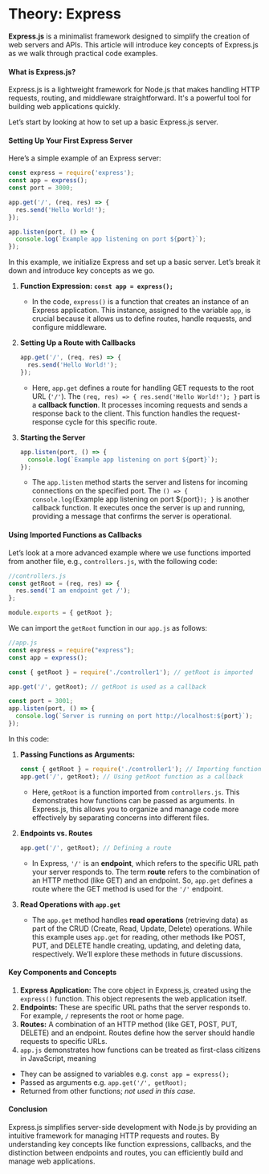# Theory: Express

**Express.js** is a minimalist framework designed to simplify the creation of web servers and APIs. This article will introduce key concepts of Express.js as we walk through practical code examples.

#### What is Express.js?

Express.js is a lightweight framework for Node.js that makes handling HTTP requests, routing, and middleware straightforward. It's a powerful tool for building web applications quickly.

Let’s start by looking at how to set up a basic Express.js server.

#### Setting Up Your First Express Server

Here’s a simple example of an Express server:

```javascript
const express = require('express');
const app = express();
const port = 3000;

app.get('/', (req, res) => {
  res.send('Hello World!');
});

app.listen(port, () => {
  console.log(`Example app listening on port ${port}`);
});
```

In this example, we initialize Express and set up a basic server. Let’s break it down and introduce key concepts as we go.

1. **Function Expression: `const app = express();`**
   - In the code, `express()` is a function that creates an instance of an Express application. This instance, assigned to the variable `app`, is crucial because it allows us to define routes, handle requests, and configure middleware.

2. **Setting Up a Route with Callbacks**

   ```javascript
   app.get('/', (req, res) => {
     res.send('Hello World!');
   });
   ```

   - Here, `app.get` defines a route for handling GET requests to the root URL (`'/'`). The `(req, res) => { res.send('Hello World!'); }` part is a **callback function**. It processes incoming requests and sends a response back to the client. This function handles the request-response cycle for this specific route.

3. **Starting the Server**

   ```javascript
   app.listen(port, () => {
     console.log(`Example app listening on port ${port}`);
   });
   ```

   - The `app.listen` method starts the server and listens for incoming connections on the specified port. The `() => { console.log(`Example app listening on port ${port}`); }` is another callback function. It executes once the server is up and running, providing a message that confirms the server is operational.

#### Using Imported Functions as Callbacks

Let’s look at a more advanced example where we use functions imported from another file, e.g., `controllers.js`, with the following code:

```javascript
//controllers.js
const getRoot = (req, res) => {
  res.send('I am endpoint get /');
};

module.exports = { getRoot };
```

We can import the `getRoot` function in our `app.js` as follows:

```javascript
//app.js
const express = require("express");
const app = express();

const { getRoot } = require('./controller1'); // getRoot is imported

app.get('/', getRoot); // getRoot is used as a callback

const port = 3001;
app.listen(port, () => {
  console.log(`Server is running on port http://localhost:${port}`);
});
```

In this code:

1. **Passing Functions as Arguments:**

   ```javascript
   const { getRoot } = require('./controller1'); // Importing function from another file
   app.get('/', getRoot); // Using getRoot function as a callback
   ```

   - Here, `getRoot` is a function imported from `controllers.js`. This demonstrates how functions can be passed as arguments. In Express.js, this allows you to organize and manage code more effectively by separating concerns into different files.

2. **Endpoints vs. Routes**

   ```javascript
   app.get('/', getRoot); // Defining a route
   ```

   - In Express, `'/'` is an **endpoint**, which refers to the specific URL path your server responds to. The term **route** refers to the combination of an HTTP method (like GET) and an endpoint. So, `app.get` defines a route where the GET method is used for the `'/'` endpoint.

3. **Read Operations with `app.get`**

   - The `app.get` method handles **read operations** (retrieving data) as part of the CRUD (Create, Read, Update, Delete) operations. While this example uses `app.get` for reading, other methods like POST, PUT, and DELETE handle creating, updating, and deleting data, respectively. We’ll explore these methods in future discussions.

#### Key Components and Concepts

1. **Express Application:** The core object in Express.js, created using the `express()` function. This object represents the web application itself.
2. **Endpoints:** These are specific URL paths that the server responds to. For example, `/` represents the root or home page.
3. **Routes:** A combination of an HTTP method (like GET, POST, PUT, DELETE) and an endpoint. Routes define how the server should handle requests to specific URLs.
4. `app.js` demonstrates how functions can be treated as first-class citizens in JavaScript, meaning 
  - They can be assigned to variables e.g. `const app = express();` 
  - Passed as arguments e.g. `app.get('/', getRoot);`
  - Returned from other functions; *not used in this case*.

#### Conclusion

Express.js simplifies server-side development with Node.js by providing an intuitive framework for managing HTTP requests and routes. By understanding key concepts like function expressions, callbacks, and the distinction between endpoints and routes, you can efficiently build and manage web applications. 

